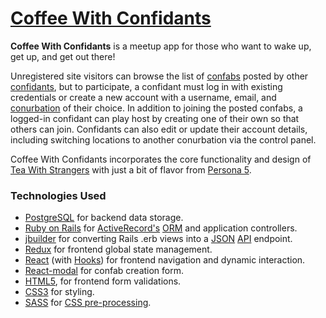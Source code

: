 # [Coffee With Confidants](http://coffeewithconfidants.herokuapp.com/)

**Coffee With Confidants** is a meetup app for those who want to wake up, get up, and get out there! 

Unregistered site visitors can browse the list of [confabs](https://dictionary.cambridge.org/us/dictionary/english/confab) posted by other [confidants](https://dictionary.cambridge.org/us/dictionary/english/confidant), but to participate, a confidant must log in with existing credentials or create a new account with a username, email, and [conurbation](https://dictionary.cambridge.org/us/dictionary/english/conurbation) of their choice. In addition to joining the posted confabs, a logged-in confidant can play host by creating one of their own so that others can join. Confidants can also edit or update their account details, including switching locations to another conurbation via the control panel.

Coffee With Confidants incorporates the core functionality and design of [Tea With Strangers](http://www.teawithstrangers.com) with just a bit of flavor from [Persona 5](https://en.wikipedia.org/wiki/Persona_5).

### Technologies Used

- [PostgreSQL](https://www.postgresql.org/) for backend data storage.
- [Ruby on Rails](https://rubyonrails.org/) for [ActiveRecord's](https://guides.rubyonrails.org/active_record_basics.html) [ORM](https://en.wikipedia.org/wiki/Object%E2%80%93relational_mapping) and application controllers.
- [jbuilder](https://github.com/rails/jbuilder) for converting Rails .erb views into a [JSON](https://www.json.org/) [API](https://en.wikipedia.org/wiki/API) endpoint. 
- [Redux](https://redux.js.org/) for frontend global state management.
- [React](https://reactjs.org/) (with [Hooks](https://reactjs.org/docs/hooks-intro.html)) for frontend navigation and dynamic interaction.
- [React-modal](https://github.com/reactjs/react-modal) for confab creation form.
- [HTML5](https://en.wikipedia.org/wiki/HTML5), for frontend form validations.
- [CSS3](https://en.wikipedia.org/wiki/CSS) for styling.
- [SASS](https://sass-lang.com/) for [CSS pre-processing](https://developer.mozilla.org/en-US/docs/Glossary/CSS_preprocessor).
